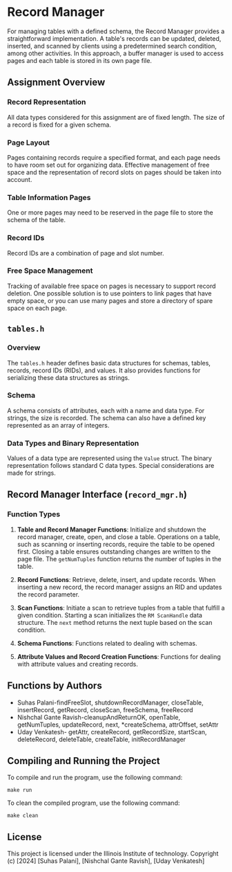 # Record Manager

For managing tables with a defined schema, the Record Manager provides a straightforward implementation. A table's records can be updated, deleted, inserted, and scanned by clients using a predetermined search condition, among other activities. In this approach, a buffer manager is used to access pages and each table is stored in its own page file.

## Assignment Overview

### Record Representation

All data types considered for this assignment are of fixed length. The size of a record is fixed for a given schema.

### Page Layout

Pages containing records require a specified format, and each page needs to have room set out for organizing data. Effective management of free space and the representation of record slots on pages should be taken into account.


### Table Information Pages

One or more pages may need to be reserved in the page file to store the schema of the table.

### Record IDs

Record IDs are a combination of page and slot number.

### Free Space Management

Tracking of available free space on pages is necessary to support record deletion. One possible solution is to use pointers to link pages that have empty space, or you can use many pages and store a directory of spare space on each page.


## `tables.h`

### Overview

The `tables.h` header defines basic data structures for schemas, tables, records, record IDs (RIDs), and values. It also provides functions for serializing these data structures as strings.

### Schema

A schema consists of attributes, each with a name and data type. For strings, the size is recorded. The schema can also have a defined key represented as an array of integers.

### Data Types and Binary Representation

Values of a data type are represented using the `Value` struct. The binary representation follows standard C data types. Special considerations are made for strings.

## Record Manager Interface (`record_mgr.h`)

### Function Types

1. **Table and Record Manager Functions**: Initialize and shutdown the record manager, create, open, and close a table. Operations on a table, such as scanning or inserting records, require the table to be opened first. Closing a table ensures outstanding changes are written to the page file. The `getNumTuples` function returns the number of tuples in the table.

2. **Record Functions**: Retrieve, delete, insert, and update records. When inserting a new record, the record manager assigns an RID and updates the record parameter.

3. **Scan Functions**: Initiate a scan to retrieve tuples from a table that fulfill a given condition. Starting a scan initializes the `RM ScanHandle` data structure. The `next` method returns the next tuple based on the scan condition.

4. **Schema Functions**: Functions related to dealing with schemas.

5. **Attribute Values and Record Creation Functions**: Functions for dealing with attribute values and creating records.

## Functions by Authors
- Suhas Palani-findFreeSlot, shutdownRecordManager, closeTable, insertRecord, getRecord, closeScan, freeSchema, freeRecord
- Nishchal Gante Ravish-cleanupAndReturnOK, openTable, getNumTuples, updateRecord, next, *createSchema, attrOffset, setAttr
- Uday Venkatesh- getAttr, createRecord, getRecordSize, startScan, deleteRecord, deleteTable, createTable, initRecordManager

## Compiling and Running the Project

To compile and run the program, use the following command:

```make run```

To clean the compiled program, use the following command:

```make clean```

## License

This project is licensed under the Illinois Institute of technology.
Copyright (c) [2024] [Suhas Palani], [Nishchal Gante Ravish], [Uday Venkatesh]